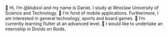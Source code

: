 👋 Hi, I’m @klubxxl and my name is Daniel. I study at Wroclaw University of Science and Technology.
👀 I'm fond of mobile applications. Furthermore, I am interested in general technology, sports and board games.
🌱 I’m currently learning flutter at an advanced level.
💞️ I would like to undertake an internship in Droids on Roids.

<!---
klubxxl/klubxxl is a ✨ special ✨ repository because its `README.md` (this file) appears on your GitHub profile.
You can click the Preview link to take a look at your changes.
--->
